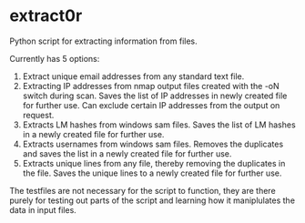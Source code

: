 # extract0r

Python script for extracting information from files.

Currently has 5 options:

1) Extract unique email addresses from any standard text file.
2) Extracting IP addresses from nmap output files created with the -oN switch during scan. Saves the list of IP addresses in newly created file for further use. Can exclude certain IP addresses from the output on request.
3)  Extracts LM hashes from windows sam files. Saves the list of LM hashes in a newly created file for further use.
4)  Extracts usernames from windows sam files. Removes the duplicates and saves the list in a newly created file for further use.
5)  Extracts unique lines from any file, thereby removing the duplicates in the file. Saves the unique lines to a newly created file for further use.


The testfiles are not necessary for the script to function, they are there purely for testing out parts of the script and learning how it maniplulates the data in input files. 

